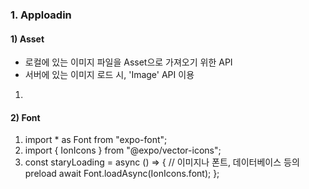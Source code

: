 ### 1. Apploadin

#### 1) Asset

- 로컬에 있는 이미지 파일을 Asset으로 가져오기 위한 API
- 서버에 있는 이미지 로드 시, 'Image' API 이용

1.

#### 2) Font

1. import \* as Font from "expo-font";
2. import { IonIcons } from "@expo/vector-icons";
3. const staryLoading = async () => {
   // 이미지나 폰트, 데이터베이스 등의 preload
   await Font.loadAsync(IonIcons.font);
   };
